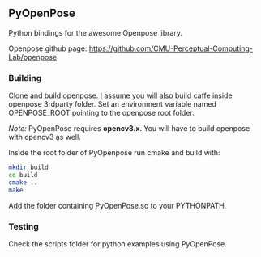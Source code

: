 ## PyOpenPose

Python bindings for the awesome Openpose library. 

Openpose github page:
https://github.com/CMU-Perceptual-Computing-Lab/openpose


### Building

Clone and build openpose. I assume you will also build caffe inside openpose 3rdparty folder.
Set an environment variable named OPENPOSE_ROOT pointing to the openpose root folder.

_Note:_ PyOpenPose requires __opencv3.x__. You will have to build openpose with opencv3 as well.

Inside the root folder of PyOpenpose run cmake and build with:

```bash
mkdir build
cd build
cmake ..
make
```

Add the folder containing PyOpenPose.so to your PYTHONPATH.


### Testing

Check the scripts folder for python examples using PyOpenPose.
